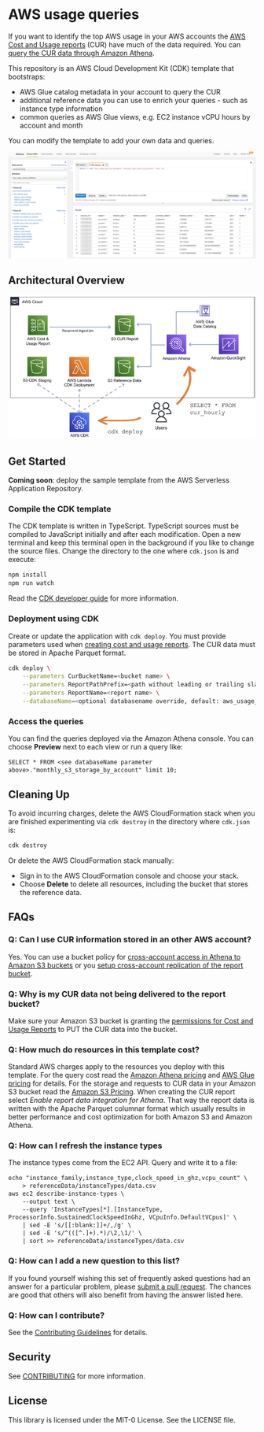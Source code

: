 # AWS usage queries

If you want to identify the top AWS usage in your AWS accounts the [AWS Cost and Usage reports](https://docs.aws.amazon.com/cur/latest/userguide/what-is-cur.html) (CUR) have much of the data required. You can [query the CUR data through Amazon Athena](https://docs.aws.amazon.com/cur/latest/userguide/cur-query-athena.html).

This repository is an AWS Cloud Development Kit (CDK) template that bootstraps:

- AWS Glue catalog metadata in your account to query the CUR
- additional reference data you can use to enrich your queries - such as instance type information
- common queries as AWS Glue views, e.g. EC2 instance vCPU hours by account and month

You can modify the template to add your own data and queries.

![Amazon Athena view in the AWS Management Console](athena_view.png)

## Architectural Overview

![Architectural Overview](architectural_overview.png)

## Get Started

**Coming soon**: deploy the sample template from the AWS Serverless Application Repository.

### Compile the CDK template

The CDK template is written in TypeScript. TypeScript sources must be compiled to JavaScript initially and after each modification. Open a new terminal and keep this terminal open in the background if you like to change the source files. Change the directory to the one where `cdk.json` is and execute:

```bash
npm install
npm run watch
```

Read the [CDK developer guide](https://docs.aws.amazon.com/cdk/latest/guide/home.html) for more information.

### Deployment using CDK

Create or update the application with `cdk deploy`. You must provide parameters used when [creating cost and usage reports](https://docs.aws.amazon.com/cur/latest/userguide/cur-create.html). The CUR data must be stored in Apache Parquet format.

```bash
cdk deploy \
    --parameters CurBucketName=<bucket name> \
    --parameters ReportPathPrefix=<path without leading or trailing slash> \
    --parameters ReportName=<report name> \
    --databaseName=<optional databasename override, default: aws_usage_queries_database>
```

### Access the queries

You can find the queries deployed via the Amazon Athena console. You can choose **Preview** next to each view or run a query like:

```
SELECT * FROM <see databaseName parameter above>."monthly_s3_storage_by_account" limit 10;
```

## Cleaning Up

To avoid incurring charges, delete the AWS CloudFormation stack when you are finished experimenting via `cdk destroy` in the directory where `cdk.json` is:

```bash
cdk destroy
```

Or delete the AWS CloudFormation stack manually:

* Sign in to the AWS CloudFormation console and choose your stack.
* Choose **Delete** to delete all resources, including the bucket that stores the reference data.

## FAQs

### Q: Can I use CUR information stored in an other AWS account?

Yes. You can use a bucket policy for [cross-account access in Athena to Amazon S3 buckets](https://docs.aws.amazon.com/athena/latest/ug/cross-account-permissions.html) or you [setup cross-account replication of the report bucket](https://docs.aws.amazon.com/AmazonS3/latest/userguide/replication-walkthrough-2.html).

### Q: Why is my CUR data not being delivered to the report bucket?

Make sure your Amazon S3 bucket is granting the [permissions for Cost and Usage Reports](https://docs.aws.amazon.com/cur/latest/userguide/cur-s3.html) to PUT the CUR data into the bucket.

### Q: How much do resources in this template cost?

Standard AWS charges apply to the resources you deploy with this template. For the query cost read the [Amazon Athena pricing](https://aws.amazon.com/athena/pricing/) and [AWS Glue pricing](https://aws.amazon.com/glue/pricing/) for details. For the storage and requests to CUR data in your Amazon S3 bucket read the [Amazon S3 Pricing](https://aws.amazon.com/s3/pricing/). When creating the CUR report select *Enable report data integration for Athena*. That way the report data is written with the Apache Parquet columnar format which usually results in better performance and cost optimization for both Amazon S3 and Amazon Athena.

### Q: How can I refresh the instance types

The instance types come from the EC2 API. Query and write it to a file:

```{bash}
echo "instance_family,instance_type,clock_speed_in_ghz,vcpu_count" \
    > referenceData/instanceTypes/data.csv
aws ec2 describe-instance-types \
    --output text \
    --query 'InstanceTypes[*].[InstanceType, ProcessorInfo.SustainedClockSpeedInGhz, VCpuInfo.DefaultVCpus]' \
    | sed -E 's/[[:blank:]]+/,/g' \
    | sed -E 's/^(([^.]+).*)/\2,\1/' \
    | sort >> referenceData/instanceTypes/data.csv
```

### Q: How can I add a new question to this list?

If you found yourself wishing this set of frequently asked questions had an answer for a particular problem, please [submit a pull request](https://help.github.com/articles/creating-a-pull-request-from-a-fork/). The chances are good that others will also benefit from having the answer listed here.

### Q: How can I contribute?

See the [Contributing Guidelines](CONTRIBUTING.md) for details.

## Security

See [CONTRIBUTING](CONTRIBUTING.md#security-issue-notifications) for more information.

## License

This library is licensed under the MIT-0 License. See the LICENSE file.
